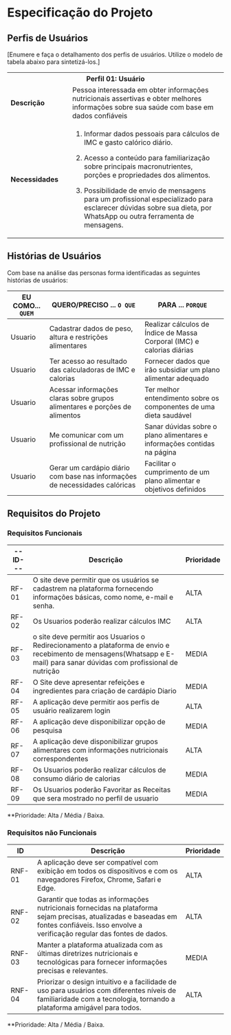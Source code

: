 # Especificação do Projeto

## Perfis de Usuários

[Enumere e faça o detalhamento dos perfis de usuários. Utilize o modelo de tabela abaixo para sintetizá-los.]

<table>
<tbody>
<tr align=center>
<th colspan="2">Perfil 01: Usuário </th>
</tr>
<tr>
<td width="150px"><b>Descrição</b></td>
<td width="600px">Pessoa interessada em obter informações nutricionais assertivas e obter 
melhores informações sobre sua saúde com base em dados confiáveis 
</td>
</tr>
<tr>
<td><b>Necessidades</b></td>
<td>

  1. Informar dados pessoais para cálculos de IMC e gasto calórico 
diário.
  
2. Acesso a conteúdo para familiarização sobre principais 
macronutrientes, porções e propriedades dos alimentos.
  
3. Possibilidade de envio de mensagens para um profissional 
especializado para esclarecer dúvidas sobre sua dieta, por 
WhatsApp ou outra ferramenta de mensagens. </td>
</tr> 
</tbody>
</table>


## Histórias de Usuários

Com base na análise das personas forma identificadas as seguintes histórias de usuários:


|EU COMO... `QUEM`   | QUERO/PRECISO ... `O QUE` |PARA ... `PORQUE`                 |
|--------------------|---------------------------|----------------------------------|
| Usuario            | Cadastrar dados de peso, altura e restrições alimentares  | Realizar cálculos de Índice de Massa Corporal (IMC) e calorias diárias  |
| Usuario            | Ter acesso ao resultado das calculadoras de IMC e calorias  | Fornecer dados que irão subsidiar um plano alimentar adequado|
| Usuario            | Acessar informações claras sobre grupos alimentares e porções de alimentos |Ter melhor entendimento sobre os componentes de uma dieta saudável |
| Usuario            | Me comunicar com um profissional de nutrição | Sanar dúvidas sobre o plano alimentares e informações contidas na página |
| Usuario            | Gerar um cardápio diário com base nas informações de necessidades calóricas | Facilitar o cumprimento de um plano alimentar e objetivos definidos |

## Requisitos do Projeto


### Requisitos Funcionais

|  --ID---| Descrição                | Prioridade |
|----------|---------------------------------|----|
| RF-01    | O site deve permitir que os usuários se cadastrem na plataforma fornecendo informações básicas, como nome, e-mail e senha.| ALTA | 
| RF-02    | Os Usuarios poderão realizar cálculos IMC | ALTA |
| RF-03    | o site deve permitir aos Usuarios o Redirecionamento a plataforma de envio e recebimento de mensagens(Whatsapp e E-mail) para sanar dúvidas com profissional de nutrição | MEDIA   |
| RF-04    | O Site deve apresentar refeições e ingredientes para criação de cardápio Diario | MEDIA   |
| RF-05    | A aplicação deve permitir aos perfis de usuário realizarem login | ALTA   |
| RF-06    | A aplicação deve disponibilizar opção de pesquisa | MEDIA  |
| RF-07    | A aplicação deve disponibilizar grupos alimentares com informações nutricionais correspondentes  | ALTA  |
| RF-08    | Os Usuarios poderão realizar cálculos de consumo diário de calorias | MEDIA |
| RF-09    | Os Usuarios poderão Favoritar as Receitas que sera mostrado no perfil de usuario | MEDIA |



**Prioridade: Alta / Média / Baixa. 

### Requisitos não Funcionais


|ID      | Descrição               |Prioridade |
|--------|-------------------------|----|
| RNF-01 |  A aplicação deve ser compatível com exibição em todos os dispositivos e com os navegadores Firefox, Chrome, Safari e Edge. | ALTA   | 
| RNF-02 | Garantir que todas as informações nutricionais fornecidas na plataforma sejam precisas, atualizadas e baseadas em fontes confiáveis. Isso envolve a verificação regular das fontes de dados.| ALTA   |
| RNF-03 | Manter a plataforma atualizada com as últimas diretrizes nutricionais e tecnológicas para fornecer informações precisas e relevantes.  | MEDIA   | 
| RNF-04 | Priorizar o design intuitivo e a facilidade de uso para usuários com diferentes níveis de familiaridade com a tecnologia, tornando a plataforma amigável para todos. | ALTA   | 

**Prioridade: Alta / Média / Baixa. 

